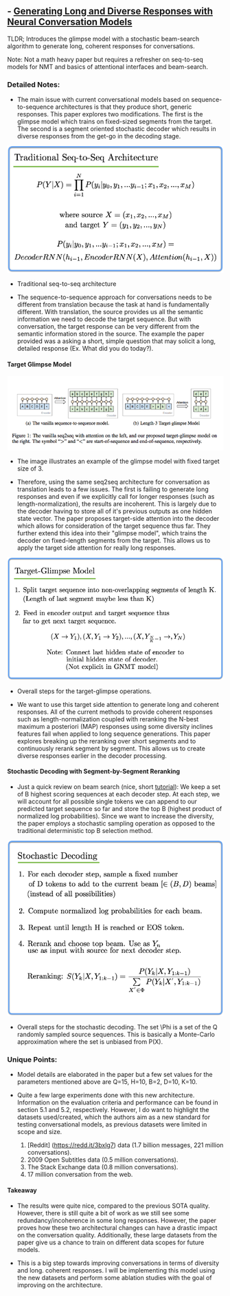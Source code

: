 ## - [Generating Long and Diverse Responses with Neural Conversation Models](https://openreview.net/pdf?id=HJDdiT9gl)

TLDR; Introduces the glimpse model with a stochastic beam-search algorithm to generate long, coherent responses for conversations. 

Note: Not a math heavy paper but requires a refresher on seq-to-seq models for NMT and basics of attentional interfaces and beam-search. 

### Detailed Notes:
- The main issue with current conversational models based on sequence-to-sequence architectures is that they produce short, generic responses. This paper explores two modifications. The first is the glimpse model which trains on fixed-sized segments from the target. The second is a segment oriented stochastic decoder which results in diverse responses from the get-go in the decoding stage. 

![eq1](images/diverse/eq1.png)
- Traditional seq-to-seq architecture

- The sequence-to-sequence approach for conversations needs to be different from translation because the task at hand is fundamentally different. With translation, the source provides us all the semantic information we need to decode the target sequence. But with conversation, the target response can be very different from the semantic information stored in the source. The example the paper provided was a asking a short, simple question that may solicit a long, detailed response (Ex. What did you do today?).

#### Target Glimpse Model

![diagram1](images/diverse/diagram1.png)
- The image illustrates an example of the glimpse model with fixed target size of 3. 

- Therefore, using the same seq2seq architecture for conversation as translation leads to a few issues. The first is failing to generate long responses and even if we explicitly call for longer responses (such as length-normalization), the results are incoherent. This is largely due to the decoder having to store all of it's previous outputs as one hidden state vector. The paper proposes target-side attention into the decoder which allows for consideration of the target sequence thus far. They further extend this idea into their "glimpse model", which trains the decoder on fixed-length segments from the target. This allows us to apply the target side attention for really long responses.

![eq2](images/diverse/eq2.png)
- Overall steps for the target-glimpse operations.

- We want to use this target side attention to generate long and coherent responses. All of the current methods to provide coherent responses such as length-normalization coupled with reranking the N-best maximum a posteriori (MAP) responses using some diversity inclines features fail when applied to long sequence generations. This paper explores breaking up the reranking over short segments and to continuously rerank segment by segment. This allows us to create diverse responses earlier in the decoder processing. 

#### Stochastic Decoding with Segment-by-Segment Reranking

- Just a quick review on beam search (nice, short [tutorial](https://www.youtube.com/watch?v=UXW6Cs82UKo)): We keep a set of B highest scoring sequences at each decoder step. At each step, we will account for all possible single tokens we can append to our predicted target sequence so far and store the top B (highest product of normalized log probabilities). Since we want to increase the diversity, the paper employs a stochastic sampling operation as opposed to the traditional deterministic top B selection method. 

![eq3](images/diverse/eq3.png)
- Overall steps for the stochastic decoding. The set \Phi is a set of the Q randomly sampled source sequences. This is basically a Monte-Carlo approximation where the set is unbiased from P(X). 

### Unique Points:

- Model details are elaborated in the paper but a few set values for the parameters mentioned above are Q=15, H=10, B=2, D=10, K=10. 

- Quite a few large experiments done with this new architecture. Information on the evaluation criteria and performance can be found in section 5.1 and 5.2, respectively. However, I do want to highlight the datasets used/created, which the authors aim as a new standard for testing conversational models, as previous datasets were limited in scope and size.

	1. [Reddit] (https://redd.it/3bxlg7) data (1.7 billion messages, 221 million conversations).
	2. 2009 Open Subtitles data (0.5 million conversations).
	3. The Stack Exchange data (0.8 million conversations).
	4. 17 million conversation from the web.

#### Takeaway

- The results were quite nice, compared to the previous SOTA quality. However, there is still quite a bit of work as we still see some redundancy/incoherence in some long responses. However, the paper proves how these two architectural changes can have a drastic impact on the conversation quality. Additionally, these large datasets from the paper give us a chance to train on different data scopes for future models. 

- This is a big step towards improving conversations in terms of diversity and long. coherent responses. I will be implementing this model using the new datasets and perform some ablation studies with the goal of improving on the architecture. 
